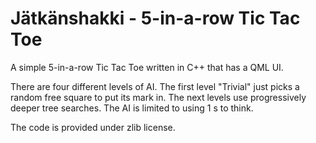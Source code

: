 Jätkänshakki - 5-in-a-row Tic Tac Toe
=====================================

A simple 5-in-a-row Tic Tac Toe written in C++ that has a QML UI.

There are four different levels of AI. The first level "Trivial" just picks a
random free square to put its mark in. The next levels use progressively deeper
tree searches. The AI is limited to using 1 s to think.

The code is provided under zlib license.
